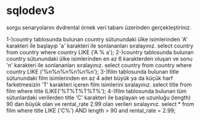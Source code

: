 # sqlodev3
sorgu senaryolarını dvdrental örnek veri tabanı üzerinden gerçekleştiriniz.

1-)country tablosunda bulunan country sütunundaki ülke isimlerinden 'A' karakteri ile başlayıp 'a' karakteri ile sonlananları sıralayınız.
select country from country where country LIKE ('A % a');
2-)country tablosunda bulunan country sütunundaki ülke isimlerinden en az 6 karakterden oluşan ve sonu 'n' karakteri ile sonlananları sıralayınız.
select country from country where country LIKE ('%n%n%n%n%n%n');
3-)film tablosunda bulunan title sütunundaki film isimlerinden en az 4 adet büyük ya da küçük harf farketmesizin 'T' karakteri içeren film isimlerini sıralayınız.
select title from film where title ILIKE('%T%T%T%T%');
4-)film tablosunda bulunan tüm sütunlardaki verilerden title 'C' karakteri ile başlayan ve uzunluğu (length) 90 dan büyük olan ve rental_rate 2.99 olan verileri sıralayınız.
select * from film where title LIKE ('C%') AND length > 90 and rental_rate = 2.99;
